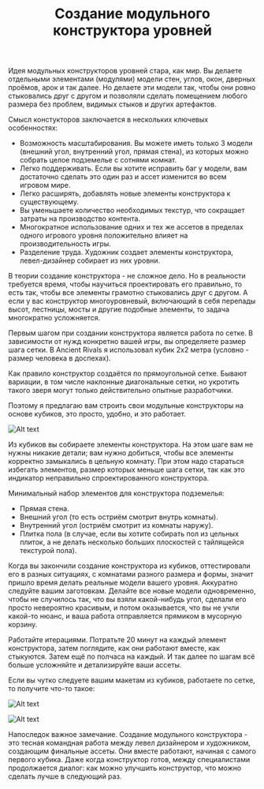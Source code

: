 ﻿---
layout: ru_post
title: Создание модульного конструктора уровней
---

Идея модульных конструкторов уровней стара, как мир. Вы делаете отдельными элементами (модулями) модели стен, углов, окон, дверных проёмов, арок и так далее. Но делаете эти модели так, чтобы они ровно стыковались друг с другом и позволяли сделать помещением любого размера без проблем, видимых стыков и других артефактов.
 
Смысл констукторов заключается в нескольких ключевых особенностях:

- Возможность масштабирования. Вы можете иметь только 3 модели (внешний угол, внутренний угол, прямая стена), из которых можно собрать целое подземелье с сотнями комнат. 
- Легко поддерживать. Если вы хотите исправить баг у модели, вам достаточно сделать это один раз и ассет изменится во всем игровом мире. 
- Легко расширять, добавлять новые элементы конструктора к существующему.
- Вы уменьшаете количество необходимых текстур, что сокращает затраты на производство контента.
- Многократное использование одних и тех же ассетов в пределах одного игрового уровня положительно влияет на производительность игры.
- Разделение труда. Художник создает элементы конструктора, левел-дизайнер собирает из них уровни. 


В теории создание конструктора - не сложное дело. Но в реальности требуется время, чтобы научиться проектировать его правильно, то есть так, чтобы все элементы грамотно стыковались друг с другом. А если у вас конструктор многоуровневый, включающий в себя перепады высот, лестницы, мосты и другие подобные элементы, то задача многократно усложняется.

Первым шагом при создании конструктора является работа по сетке. В зависимости от нужд конкретно вашей игры, вы определяете размер шага сетки. В Ancient Rivals я использовал кубик 2х2 метра (условно - размер человека в доспехах).

Как правило конструктор создаётся по прямоугольной сетке. Бывают вариации, в том числе наклонные диагональные сетки, но укротить такого зверя могут только действительно опытные разработчики.

Поэтому я предлагаю вам строить свои модульные конструкторы на основе кубиков, это просто, удобно, и это работает.

![Alt text](http://i.imgur.com/nOfDk35.png)

Из кубиков вы собираете элементы конструктора. На этом шаге вам не нужны никакие детали; вам нужно добиться, чтобы все элементы корректно замыкались в цельную комнату. При этом надо стараться избегать элементов, размер которых меньше шага сетки, так как это индикатор неправильно спроектированного конструктора.

Минимальный набор элементов для конструктора подземелья:

- Прямая стена.
- Внешний угол (то есть остриём смотрит внутрь комнаты).
- Внутренний угол (остриём смотрит из комнаты наружу).
- Плитка пола (в случае, если вы хотите собирать пол из цельных плиток, а не делать несколько больших плоскостей с тайлящейся текстурой пола).


Когда вы закончили создание конструктора из кубиков, оттестировали его в разных ситуациях, с комнатами разного размера и формы, значит пришло время делать реальные модели вашего уровня. Аккуратно следуйте вашим заготовкам. Делайте все новые модели одновременно, чтобы не случилось так, что вы взяли какой-нибудь угол, сделали его просто невероятно красивым, и потом оказывается, что вы не учли какой-то нюанс, и ваша работа отправляется прямиком в мусорную корзину.

Работайте итерациями. Потратьте 20 минут на каждый элемент конструктора, затем поглядите, как они работают вместе, как стыкуются. Затем ещё по полчаса на каждый. И так далее по шагам всё больше усложняйте и детализируйте ваши ассеты.

Если вы чутко следуете вашим макетам из кубиков, работаете по сетке, то получите что-то такое:

![Alt text](http://i.imgur.com/GM7Orel.png)

![Alt text](http://i.imgur.com/RdyamtY.png)

Напоследок важное замечание. Создание модульного конструктора - это тесная командная работа между левел дизайнером и художником, создающим финальные ассеты. Они вместе работают, начиная с самого первого кубика. Даже когда конструктор готов, между специалистами продолжается диалог: как можно улучшить конструктор, что можно сделать лучше в следующий раз. 
